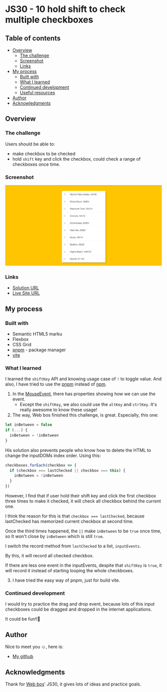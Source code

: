 # JS30 - 10 hold shift to check multiple checkboxes

## Table of contents
  - [Overview](#overview)
    - [The challenge](#the-challenge)
    - [Screenshot](#screenshot)
    - [Links](#links)
  - [My process](#my-process)
    - [Built with](#built-with)
    - [What I learned](#what-i-learned)
    - [Continued development](#continued-development)
    - [Useful resources](#useful-resources)
  - [Author](#author)
  - [Acknowledgments](#acknowledgments)

## Overview

### The challenge

Users should be able to:

- make checkbox to be checked
- hold `shift` key and click the checkbox, could check a range of checkboxes once time.

### Screenshot

![screenshot](./src/js30-topic10.gif)

### Links

- [Solution URL](https://github.com/Beginneraboutlife116/JS30-10-hold-shift-to-check-multiple-checkbox)
- [Live Site URL](https://beginneraboutlife116.github.io/JS30-10-hold-shift-to-check-multiple-checkbox/)

## My process

### Built with

- Semantic HTML5 marku
- Flexbox
- CSS Grid
- [pnpm](https://pnpm.io/) - package manager
- [vite](https://vitejs.dev/)

### What I learned

I learned the `shiftKey` API and knowing usage case of `!` to toggle value.
And also, I have tried to use the [pnpm](https://pnpm.io/) instead of [npm](https://www.npmjs.com/).

1. In the [MouseEvent](https://developer.mozilla.org/en-US/docs/Web/API/MouseEvent), there has properties showing how we can use the event.
   - Except the `shiftKey`, we also could use the `altKey` and `ctrlKey`. It's really awesome to know these usage!
2. The way, Web bos finished this challenge, is great. Especially, this one:
```js
let inBetween = false
if (...) {
  inBetween = !inBetween
}
```
His solution also prevents people who know how to delete the HTML to change the inputDOMs index order.
Using this:
```js
checkboxes.forEach(checkbox => {
  if (checkbox === lastChecked || checkbox === this) {
    inBetween = !inBetween
  }
})
```
However, I find that if user hold their shift key and click the first checkbox three times to make it checked, it will check all checkbox behind the current one.

I think the reason for this is that `checkbox === lastChecked`, because lastChecked has memorized current checkbox at second time.

Once the third times happened, the `||` make `inBetween` to be `true` once time, so It won't close by `inBetween` which is still `true`.

I switch the record method from `lastChecked` to a list, `inputEvents`.

By this, it will record all checked checkbox.

If there are less one event in the inputEvents, despite that `shiftKey` is `true`, it will record it instead of starting looping the whole checkboxes.

3. I have tried the easy way of pnpm, just for build vite.

### Continued development

I would try to practice the drag and drop event, because lots of this input checkboxes could be dragged and dropped in the internet applications.

It could be fun!!🥳

## Author

Nice to meet you ☺️, here is:
- [My github](https://github.com/Beginneraboutlife116)

## Acknowledgments

Thank for [Web bos](https://wesbos.com/courses)' JS30, it gives lots of ideas and practice goals.